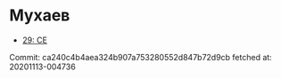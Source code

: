 # Мухаев
- [29: CE](29.md)

Commit: ca240c4b4aea324b907a753280552d847b72d9cb
 fetched at: 20201113-004736
